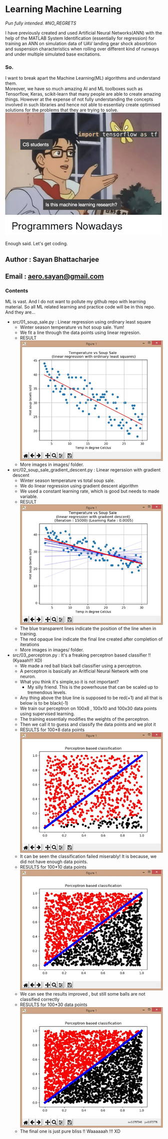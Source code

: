 # Learning Machine Learning
<i>Pun fully intended. #NO_REGRETS  </i></br>

I have previously created and used Artificial Neural Networks(ANN) with the help
of the MATLAB System Identification (essentially for regression) for
training an ANN on simulation data of UAV landing gear shock absorbtion and
suspension characteristics when rolling over different kind of runways and under
multiple simulated base excitations.

### So.
I want to break apart the Machine Learning(ML) algorithms and understand them.</br>
Moreover, we have so much amazing AI and ML toolboxes such as Tensorflow, Keras,
scikit-learn that many people are able to create amazing things. However at the
expense of not fully understanding the concepts involved in such libraries and
hence not able to essentialy create optimised solutions for the problems that
they are trying to solve.</br>
![programmers](memes/programmers.png)

Enough said. Let's get coding.



## Author : Sayan Bhattacharjee
## Email  : aero.sayan@gmail.com

### Contents
ML is vast. And I do not want to pollute my github repo with learning material.
So all ML related learning and practice code will be in this repo.
And they are...
+ src/01_soup_sale.py : Linear regression using ordinary least square
	- Winter season temperature vs hot soup sale. Yum!
	- We fit a line through the data points using linear regresion.
	- RESULT </br> ![soup-img](images/01_soup_sale_05.JPG)
	- More images in images/ folder.
+ src/02_soup_sale_gradient_descent.py : Linear regerssion with gradient descent
	- Winter season temperature vs total soup sale.
	- We do linear regression using gradient descent algorithm
	- We used a constant learning rate, which is good but needs to made variable.
	- RESULT </br> ![soup-2-img](images/02_soup_sale_gradient_descent_01.JPG)
	- The blue transparent lines indicate the position of the line when in training.
	- The red opaque line indicate the final line created after completion of iterations
	- More images in images/ folder.
+ src/03_perceptron.py : It's a freaking perceptron based classifier !! (Kyaaah!!! XD)
	- We made a red ball black ball classifier using a perceptron.
	- A perceptron is basically an Aritficial Neural Network with one neuron.
	- What you think it's simple,so it is not important?
		- My silly friend. This is the powerhouse that can be scaled up to tremendous levels.
	- Any thing above the blue line is supposed to be red(+1) and all that is below is to be black(-1)
	- We train our perceptron on 100x8 , 100x10 and 100x30 data points using supervised learning.
	- The training essentialy modifies the weights of the perceptron.
	- Then we call it to guess and classify the data points and we plot it
	- RESULTS for 100*8 data points </br> ![perceptron-1](images/03_perceptron_01_100x8_nodes.JPG)
	- It can be seen the classification failed miserably! It is because, we did not have enough data points.
	- RESULTS for 100*10 data points </br> ![perceptron-2](images/03_perceptron_02_100x10_nodes.JPG)
	- We can see the results improved , but still some balls are not classified correctly
	- RESULTS for 100*30 data points </br> ![perceptron-3](images/03_perceptron_03_100x30_nodes.JPG)
	- The final one is just pure bliss !! Waaaaaah !!! XD

